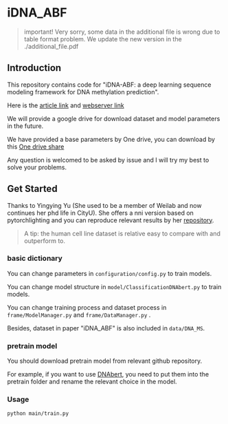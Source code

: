 # iDNA_ABF

> important! Very sorry, some data in the additional file is wrong due to table format problem. We update the new version in the ./additional_file.pdf

## Introduction

This repository contains code for "iDNA-ABF: a deep learning sequence modeling framework for DNA methylation prediction".

Here is the [article link](https://genomebiology.biomedcentral.com/articles/10.1186/s13059-022-02780-1) and [webserver link](https://server.wei-group.net/idnaabf)

We will provide a google drive for download dataset and model parameters in the future. 

We have provided a base parameters by One drive, you can download by this [One drive share](https://portland-my.sharepoint.com/:f:/g/personal/yingyinyu3-c_my_cityu_edu_hk/En0I9Qe8dpdDrJhtFIMoOgABuSLOjbjHFjMMtZY3cSu3xQ)

Any question is welcomed to be asked by issue and I will try my best to solve your problems.

## Get Started

Thanks to Yingying Yu (She used to be a member of Weilab and now continues her phd life in CityU). She offers a nni version based on pytorchlighting and you can reproduce relevant results by her [repository](https://github.com/YUYING07/iDNA-ABF-automl).

>A tip: the human cell line dataset is relative easy to compare with and outperform to.

### basic dictionary
You can change parameters in `configuration/config.py` to train models.

You can change model structure in `model/ClassificationDNAbert.py` to train models.

You can change training process and dataset process in `frame/ModelManager.py` and `frame/DataManager.py` .

Besides, dataset in paper "iDNA_ABF" is also included in `data/DNA_MS`.

### pretrain model
You should download pretrain model from relevant github repository.

For example, if you want to use [DNAbert](https://github.com/jerryji1993/DNABERT), you need to put them into the pretrain folder and rename the relevant choice in the model.

### Usage

``python main/train.py``
